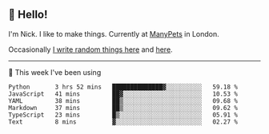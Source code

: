 ## 👋 Hello! 

I'm Nick. I like to make things. Currently at [ManyPets](https://manypets.com) in London.

Occasionally [I write random things here](https://nicksnell.com) and [here](https://twitter.com/nicksnell).

-------

🚀 This week I've been using

<!--START_SECTION:waka-->

```text
Python       3 hrs 52 mins   ██████████████▓░░░░░░░░░░   59.18 %
JavaScript   41 mins         ██▓░░░░░░░░░░░░░░░░░░░░░░   10.53 %
YAML         38 mins         ██▒░░░░░░░░░░░░░░░░░░░░░░   09.68 %
Markdown     37 mins         ██▒░░░░░░░░░░░░░░░░░░░░░░   09.62 %
TypeScript   23 mins         █▒░░░░░░░░░░░░░░░░░░░░░░░   05.91 %
Text         8 mins          ▓░░░░░░░░░░░░░░░░░░░░░░░░   02.27 %
```

<!--END_SECTION:waka-->
